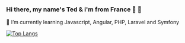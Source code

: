 ### Hi there, my name's Ted & i'm from France 🥖 👋 

<!--
**TedCbk/TedCbk** is a ✨ _special_ ✨ repository because its `README.md` (this file) appears on your GitHub profile.

Here are some ideas to get you started:

- 🔭 I’m currently working on ...
- 🌱 I’m currently learning ...
- 👯 I’m looking to collaborate on ...
- 🤔 I’m looking for help with ...
- 💬 Ask me about ...
- 📫 How to reach me: ...
- 😄 Pronouns: ...
- ⚡ Fun fact: ...
-->

🌱 I’m currently learning Javascript, Angular, PHP, Laravel and Symfony

[![Top Langs](https://github-readme-stats.vercel.app/api/top-langs/?username=TedCbk&langs_count=3&bg_color=242121&text_color=ebe6e6)](https://github.com/TedCbk/github-readme-stats)
